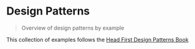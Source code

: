# Design Patterns
> Overview of design patterns by example

This collection of examples follows the [Head First Design Patterns Book](http://it-ebooks.info/book/252/)
